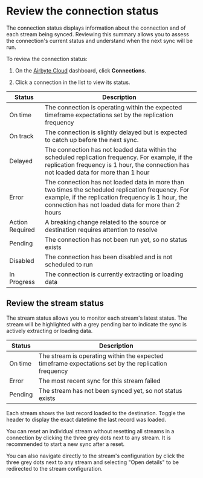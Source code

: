 # Review the connection status
The connection status displays information about the connection and of each stream being synced. Reviewing this summary allows you to assess the connection's current status and understand when the next sync will be run.
 
To review the connection status:
1. On the [Airbyte Cloud](http://cloud.airbyte.com/) dashboard, click **Connections**.   

2. Click a connection in the list to view its status.

| Status           | Description                                                                                                         |
|------------------|---------------------------------------------------------------------------------------------------------------------|
| On time          | The connection is operating within the expected timeframe expectations set by the replication frequency             |
| On track         | The connection is slightly delayed but is expected to catch up before the next sync.                                |
| Delayed          | The connection has not loaded data within the scheduled replication frequency. For example, if the replication frequency is 1 hour, the connection has not loaded data for more than 1 hour                                  |
| Error            | The connection has not loaded data in more than two times the scheduled replication frequency. For example, if the replication frequency is 1 hour, the connection has not loaded data for more than 2 hours                                  |
| Action Required  | A breaking change related to the source or destination requires attention to resolve                      |
| Pending          | The connection has not been run yet, so no status exists                 |
| Disabled         | The connection has been disabled and is not scheduled to run                           |
| In Progress      | The connection is currently extracting or loading data                                 |
 
## Review the stream status
The stream status allows you to monitor each stream's latest status. The stream will be highlighted with a grey pending bar to indicate the sync is actively extracting or loading data.

| Status           | Description                                                                                                         |
|------------------|---------------------------------------------------------------------------------------------------------------------|
| On time          | The stream is operating within the expected timeframe expectations set by the replication frequency             |
| Error            | The most recent sync for this stream failed
| Pending          | The stream has not been synced yet, so not status exists                |

Each stream shows the last record loaded to the destination. Toggle the header to display the exact datetime the last record was loaded.

You can reset an individual stream without resetting all streams in a connection by clicking the three grey dots next to any stream. It is recommended to start a new sync after a reset.

You can also navigate directly to the stream's configuration by click the three grey dots next to any stream and selecting "Open details" to be redirected to the stream configuration.